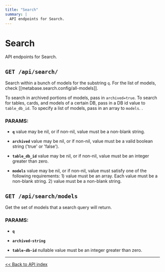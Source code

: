 ```yaml
---
title: "Search"
summary: |
  API endpoints for Search.
---
```


# Search

API endpoints for Search.

## `GET /api/search/`

Search within a bunch of models for the substring `q`.
  For the list of models, check [[metabase.search.config/all-models]].

  To search in archived portions of models, pass in `archived=true`.
  To search for tables, cards, and models of a certain DB, pass in a DB id value
  to `table_db_id`.
  To specify a list of models, pass in an array to `models`.
  .

### PARAMS:

*  **`q`** value may be nil, or if non-nil, value must be a non-blank string.

*  **`archived`** value may be nil, or if non-nil, value must be a valid boolean string ('true' or 'false').

*  **`table_db_id`** value may be nil, or if non-nil, value must be an integer greater than zero.

*  **`models`** value may be nil, or if non-nil, value must satisfy one of the following requirements: 1) value must be an array. Each value must be a non-blank string. 2) value must be a non-blank string.

## `GET /api/search/models`

Get the set of models that a search query will return.

### PARAMS:

*  **`q`** 

*  **`archived-string`** 

*  **`table-db-id`** nullable value must be an integer greater than zero.

---

[<< Back to API index](../api-documentation.md)